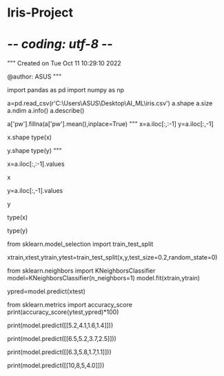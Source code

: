# Iris-Project

# -*- coding: utf-8 -*-
"""
Created on Tue Oct 11 10:29:10 2022

@author: ASUS
"""

import pandas as pd
import numpy as np

a=pd.read_csv(r'C:\Users\ASUS\Desktop\AI_ML\iris.csv')
a.shape
a.size
a.ndim
a.info()
a.describe()

a['pw'].fillna(a['pw'].mean(),inplace=True)
"""
x=a.iloc[:,:-1]
y=a.iloc[:,-1]

x.shape
type(x)

y.shape
type(y)
"""

x=a.iloc[:,:-1].values

x

y=a.iloc[:,-1].values

y

type(x)

type(y)

from sklearn.model_selection import train_test_split

xtrain,xtest,ytrain,ytest=train_test_split(x,y,test_size=0.2,random_state=0)

from sklearn.neighbors import KNeighborsClassifier
model=KNeighborsClassifier(n_neighbors=1)
model.fit(xtrain,ytrain)

ypred=model.predict(xtest)

from sklearn.metrics import accuracy_score
print(accuracy_score(ytest,ypred)*100)

print(model.predict([[5.2,4.1,1.6,1.4]]))

print(model.predict([[6.5,5.2,3.7,2.5]]))

print(model.predict([[6.3,5.8,1.7,1.1]]))

print(model.predict([[10,8,5,4.0]]))
